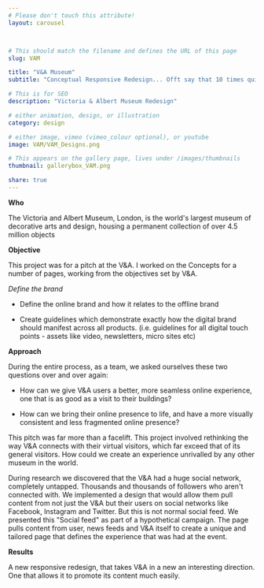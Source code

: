 ```yaml
---
# Please don't touch this attribute!
layout: carousel



# This should match the filename and defines the URL of this page
slug: VAM

title: "V&A Museum"
subtitle: "Conceptual Responsive Redesign... Offt say that 10 times quick"

# This is for SEO
description: "Victoria & Albert Museum Redesign"

# either animation, design, or illustration
category: design

# either image, vimeo (vimeo_colour optional), or youtube
image: VAM/VAM_Designs.png

# This appears on the gallery page, lives under /images/thumbnails
thumbnail: gallerybox_VAM.png

share: true
---
```

**Who**

The Victoria and Albert Museum, London, is the world's largest museum of decorative arts and design, housing a permanent collection of over 4.5 million objects

**Objective**

This project was for a pitch at the V&A. I worked on the Concepts for a number of pages, working from the objectives set by V&A.

*Define the brand*
+ Define the online brand and how it relates to the offline brand 

+ Create guidelines which demonstrate exactly how the digital brand should manifest across all products. (i.e. guidelines for all digital touch points - assets like video, newsletters, micro 	 sites etc)



**Approach**

During the entire process, as a team, we asked ourselves these two questions over and over again: 

+ How can we give V&A users a better, more seamless online experience, one that is as good as a visit to their buildings?

+ How can we bring their online presence to life, and have a more visually consistent and less fragmented online presence?

This pitch was far more than a facelift. This project involved rethinking the way V&A connects with their virtual visitors, which far exceed that of its general visitors. How could we create an experience unrivalled by any other museum in the world.

During research we discovered that the V&A had a huge social network, completely untapped. Thousands and thousands of followers who aren't connected with. We implemented a design that would allow them pull content from not just the V&A but their users on social networks like Facebook, Instagram and Twitter. But this is not normal social feed. We presented this "Social feed" as part of a hypothetical campaign. The page pulls content from user, news feeds and V&A itself to create a unique and tailored page that defines the experience that was had at the event. 

**Results**

A new responsive redesign, that takes V&A in a new an interesting direction.  One that allows it to promote its content much easily.